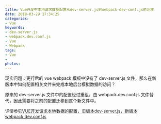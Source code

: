 ```yaml
---
title: Vue开发中本地请求数据配置从dev-server.js到webpack-dev-conf.js的迁移
date: 2018-03-29 17:34:25
categories:
- Vue
keywords:
- dev-server.js
- webpack.dev.conf.js
- Vue
- Webpack
tags:
- Vue
-
photos:
---
```


现实问题：更行后的 vue webpack 模板中没有了 dev-server.js 文件，那么在新版本中如何配置相关文件来完成本地后台模拟数据的访问？

原来的 dev-server.js 文件中的配置经过重组，由 webpack.dev.conf.js 文件替代，因此需要将之前的配置迁移到这个新文件中。

详情参见[VUE开发请求本地数据的配置，旧版本dev-server.js，新版本webpack.dev.conf.js](https://www.xiuyuan.info/?p=230)
